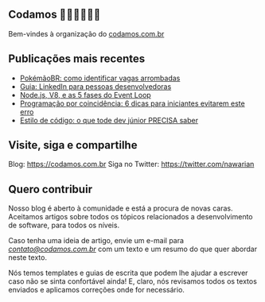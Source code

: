Codamos 👩‍💻👨‍💻🇧🇷
---

Bem-vindes à organização do [codamos.com.br](https://codamos.com.br)

## Publicações mais recentes

* [PokémãoBR: como identificar vagas arrombadas](https://codamos.com.br/vagas-arrombadas.html)
* [Guia: LinkedIn para pessoas desenvolvedoras](https://codamos.com.br/guia-definitivo-perfil-profissional-linkedin-passo-a-passo.html)
* [Node.js, V8, e as 5 fases do Event Loop](https://codamos.com.br/nodejs-v8-fases-do-event-loop.html)
* [Programação por coincidência: 6 dicas para iniciantes evitarem este erro](https://codamos.com.br/programacao-por-coincidencia.html)
* [Estilo de código: o que tode dev júnior PRECISA saber](https://codamos.com.br/guia-estilo-de-codigo-para-iniciantes.html)

## Visite, siga e compartilhe

Blog: https://codamos.com.br
Siga no Twitter: https://twitter.com/nawarian

## Quero contribuir

Nosso blog é aberto à comunidade e está a procura de novas caras. Aceitamos artigos sobre todos os tópicos relacionados a desenvolvimento de software, para todos os níveis.

Caso tenha uma ideia de artigo, envie um e-mail para *contato@codamos.com.br* com um texto e um resumo do que quer abordar neste texto.

Nós temos templates e guias de escrita que podem lhe ajudar a escrever caso não se sinta confortável ainda! E, claro, nós revisamos todos os textos enviados e aplicamos correções onde for necessário.
